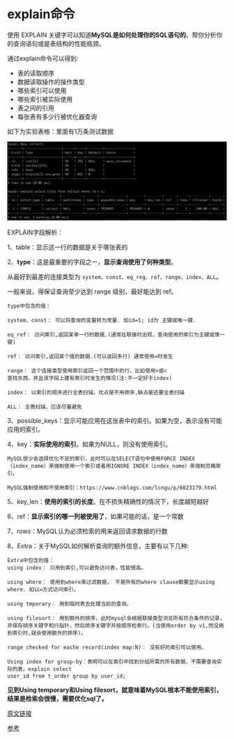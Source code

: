 # explain命令

使用 EXPLAIN 关键字可以知道**MySQL是如何处理你的SQL语句的**。帮你分析你的查询语句或是表结构的性能瓶颈。

通过explain命令可以得到:

- 表的读取顺序
- 数据读取操作的操作类型
- 哪些索引可以使用
- 哪些索引被实际使用
- 表之间的引用
- 每张表有多少行被优化器查询

如下为实验表格：里面有1万条测试数据

![explain01](./image/explain01.png)

EXPLAIN字段解析：

1、table：显示这一行的数据是关于哪张表的

2、**type**：这是最重要的字段之一，**显示查询使用了何种类型**。

从最好到最差的连接类型为 `system、const、eq_reg、ref、range、index、ALL`。

一般来说，得保证查询至少达到 range 级别，最好能达到 ref。

	type中包含的值：

	system、const： 可以将查询的变量转为常量. 如id=1; id为 主键或唯一键.

	eq_ref： 访问索引,返回某单一行的数据.(通常在联接时出现，查询使用的索引为主键或惟一键)

	ref： 访问索引,返回某个值的数据.(可以返回多行) 通常使用=时发生 

	range： 这个连接类型使用索引返回一个范围中的行，比如使用>或<
	查找东西，并且该字段上建有索引时发生的情况(注:不一定好于index) 

	index： 以索引的顺序进行全表扫描，优点是不用排序,缺点是还要全表扫描 

	ALL： 全表扫描，应该尽量避免

3、possible_keys：显示可能应用在这张表中的索引。如果为空，表示没有可能应用的索引。

4、key：**实际使用的索引**。如果为NULL，则没有使用索引。

    MySQL很少会选择优化不足的索引，此时可以在SELECT语句中使用FORCE INDEX（index_name）来强制使用一个索引或者用IGNORE INDEX（index_name）来强制忽略索引。

    MySQL强制使用和不使用索引：https://www.cnblogs.com/lcngu/p/6023179.html

5、key_len：**使用的索引的长度**。在不损失精确性的情况下，长度越短越好

6、ref：**显示索引的哪一列被使用了**，如果可能的话，是一个常数

7、rows：MySQL认为必须检索的用来返回请求数据的行数

8、Extra：关于MySQL如何解析查询的额外信息，主要有以下几种:

	Extra中包含的值：
	using index： 只用到索引,可以避免访问表，性能很高。 

	using where： 使用到where来过滤数据， 不是所有的where clause都要显示using where. 如以=方式访问索引。

	using tmporary： 用到临时表去处理当前的查询。

	using filesort： 用到额外的排序，此时mysql会根据联接类型浏览所有符合条件的记录，并保存排序关键字和行指针，然后排序关键字并按顺序检索行。(当使用order by v1,而没用到索引时,就会使用额外的排序)。

	range checked for eache record(index map:N)： 没有好的索引可以使用。

	Using index for group-by：表明可以在索引中找到分组所需的所有数据，不需要查询实际的表。explain select 
	user_id from t_order group by user_id;

**见到Using temporary和Using filesort，就意味着MySQL根本不能使用索引，结果是检索会很慢，需要优化sql了。**

[原文链接](https://www.cnblogs.com/deverz/p/11066043.html)

[参考](https://blog.csdn.net/jiadajing267/article/details/81269067)